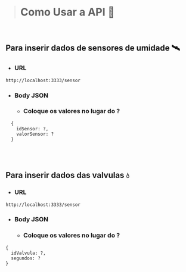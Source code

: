 > # Como Usar a API 🤔

<br>

## Para inserir dados de sensores de umidade 🛰
- ### URL
```
http://localhost:3333/sensor
```

- ### Body JSON
  - ### Coloque os valores no lugar do ?
```
  {
    idSensor: ?,      
    valorSensor: ?
  }
```

<br>
<br>

## Para inserir dados das valvulas 💧
- ### URL
```
http://localhost:3333/sensor
```
- ### Body JSON
  - ### Coloque os valores no lugar do ?
```
{
  idValvula: ?,
  segundos: ?
}
```
